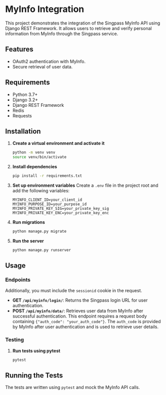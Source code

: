 # MyInfo Integration

This project demonstrates the integration of the Singpass MyInfo API using Django REST Framework. It allows users to retrieve and verify personal information from MyInfo through the Singpass service.

## Features
- OAuth2 authentication with MyInfo.
- Secure retrieval of user data.

## Requirements
- Python 3.7+
- Django 3.2+
- Django REST Framework
- Redis
- Requests

## Installation

1. **Create a virtual environment and activate it**
   ```sh
   python -m venv venv
   source venv/bin/activate
   ```

2. **Install dependencies**
   ```sh
   pip install -r requirements.txt
   ```

3. **Set up environment variables**
   Create a `.env` file in the project root and add the following variables:
   ```
   MYINFO_CLIENT_ID=your_client_id
   MYINFO_PURPOSE_ID=your_purpose_id
   MYINFO_PRIVATE_KEY_SIG=your_private_key_sig
   MYINFO_PRIVATE_KEY_ENC=your_private_key_enc
   ```

4. **Run migrations**
   ```sh
   python manage.py migrate
   ```

5. **Run the server**
   ```sh
   python manage.py runserver
   ```

## Usage

### Endpoints
Additionally, you must include the `sessionid` cookie in the request.
- **GET `/api/myinfo/login/`**: Returns the Singpass login URL for user authentication.
- **POST `/api/myinfo/data/`**: Retrieves user data from MyInfo after successful authentication. This endpoint requires a request body containing `{"auth_code": "your_auth_code"}`. The `auth_code` is provided by MyInfo after user authentication and is used to retrieve user details.

### Testing

1. **Run tests using pytest**
   ```sh
   pytest
   ```

## Running the Tests
The tests are written using `pytest` and mock the MyInfo API calls.
